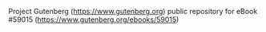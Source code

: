 Project Gutenberg (https://www.gutenberg.org) public repository for
eBook #59015 (https://www.gutenberg.org/ebooks/59015)
